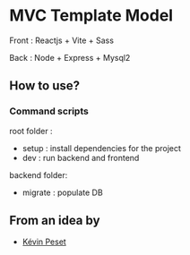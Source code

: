 # MVC Template Model

Front : Reactjs + Vite + Sass

Back : Node + Express + Mysql2

## How to use?

### Command scripts

root folder :

- setup : install dependencies for the project
- dev : run backend and frontend

backend folder:

- migrate : populate DB

## From an idea by

- [Kévin Peset](https://github.com/kpeset)
